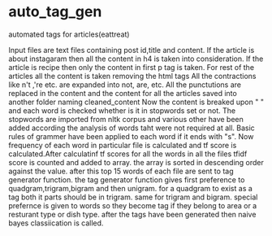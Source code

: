 # auto_tag_gen
automated tags for articles(eattreat)

Input files are text files containing post id,title and content.
If the article is about instagaram then all the content in h4 is taken into consideration.
If the article is recipe then only the content in first p tag is taken.
For rest of the articles all the content is taken removing the html tags
All the contractions like n't ,'re etc. are expanded into not, are, etc.
All the punctutions are replaced in the content and the content for all the articles saved into another folder naming cleaned_content
Now the content is breaked upon " " and each word is checked whether is it in stopwords set or not.
The stopwords are imported from nltk corpus and various other have been added according the analysis of words taht were not required at all.
Basic rules of grammer have been applied to each word if it ends with "s".
Now frequency of each word in particular file is calculated and tf score is calculated.After calculatinf tf scores for all the words in all the files tfidf score is counted and added to array.
the array is sorted in descending order against the value.
after this top 15 words of each file are sent to tag generator function.
the tag generator function gives first preference to quadgram,trigram,bigram and then unigram.
for a quadgram to exist as a tag both it parts should be in trigram. same for trigram and bigram.
special prefernce is given to words so they become tag if they belong to area or a resturant type or dish type.
after the tags have been generated then naive bayes classiication is called.

